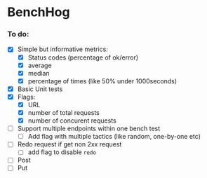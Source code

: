 # BenchHog

### To do:
* [x] Simple but informative metrics:
  * [x] Status codes (percentage of ok/error)
  * [x] average
  * [x] median
  * [x] percentage of times (like 50% under 1000seconds)
* [x] Basic Unit tests
* [x] Flags:
  * [x] URL
  * [x] number of total requests
  * [x] number of concurent requests
* [ ] Support multiple endpoints within one bench test
  * [ ] Add flag with multiple tactics (like random, one-by-one etc)
* [ ] Redo request if get non 2xx request
  * [ ] add flag to disable `redo`
* [ ] Post
* [ ] Put